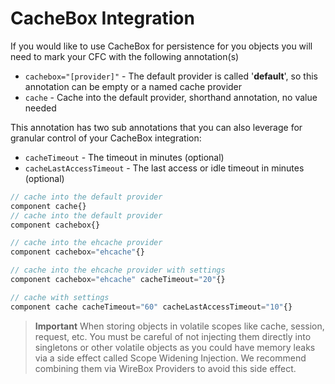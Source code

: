 # CacheBox Integration

If you would like to use CacheBox for persistence for you objects you will need to mark your CFC with the following annotation(s)

* `cachebox="[provider]"` - The default provider is called '**default**', so this annotation can be empty or a named cache provider
* `cache` - Cache into the default provider, shorthand annotation, no value needed

This annotation has two sub annotations that you can also leverage for granular control of your CacheBox integration:

* `cacheTimeout` - The timeout in minutes (optional)
* `cacheLastAccessTimeout` - The last access or idle timeout in minutes (optional)

```javascript
// cache into the default provider
component cache{}
// cache into the default provider
component cachebox{}

// cache into the ehcache provider
component cachebox="ehcache"{}

// cache into the ehcache provider with settings
component cachebox="ehcache" cacheTimeout="20"{}

// cache with settings
component cache cacheTimeout="60" cacheLastAccessTimeout="10"{}
```


> **Important** When storing objects in volatile scopes like cache, session, request, etc. You must be careful of not injecting them directly into singletons or other volatile objects as you could have memory leaks via a side effect called Scope Widening Injection. We recommend combining them via WireBox Providers to avoid this side effect. 
